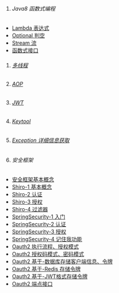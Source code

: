 1. ###### Java8 函数式编程
-  [Lambda 表达式][lambda]
-  [Optional 判空][optional]
-  [Stream 流][stream]    
-  [函数式接口][funInterface]    


1. ###### [多线程][thread]
1. ###### [AOP][aop]
1. ###### [JWT][jwt]
1. ###### [Keytool][keytool]
1. ###### [Exception 详细信息获取][exception]


1. ###### 安全框架
-  [安全框架基本概念][all]
-  [Shiro-1 基本概念][shiro1]
-  [Shiro-2 认证][shiro2]
-  [Shiro-3 授权][shiro3]
-  [Shiro-4 过滤器][shiro4]
-  [SpringSecurity-1 入门][springsecurity1]
-  [SpringSecurity-2 认证][springsecurity2]
-  [SpringSecurity-3 授权​][springsecurity3]
-  [SpringSecurity-4 记住我功能][springsecurity4]
-  [Oauth2 执行流程、授权模式][oauth2_1]
-  [Oauth2 授权码模式、密码模式][oauth2_2]
-  [Oauth2 基于-数据库存储客户端信息、令牌][oauth2_3]
-  [Oauth2 基于-Redis 存储令牌][oauth2_4]
-  [Oauth2 基于-JWT格式存储令牌][oauth2_5]
-  [Oauth2 端点接口][oauth2_6]


[lambda]: https://fgq233.github.io/md/java/lambda
[optional]: https://fgq233.github.io/md/java/optional
[stream]: https://fgq233.github.io/md/java/stream
[funInterface]: https://fgq233.github.io/md/java/funInterface

[thread]: https://fgq233.github.io/md/java/thread
[exception]: https://fgq233.github.io/md/java/exception
[aop]: https://fgq233.github.io/md/java/aop
[keytool]: https://fgq233.github.io/md/java/keytool
[jwt]: https://fgq233.github.io/md/java/security/jwt

[all]: https://fgq233.github.io/md/java/security/all
[shiro1]: https://fgq233.github.io/md/java/security/shiro1
[shiro2]: https://fgq233.github.io/md/java/security/shiro2
[shiro3]: https://fgq233.github.io/md/java/security/shiro3
[shiro4]: https://fgq233.github.io/md/java/security/shiro4

[springsecurity1]: https://fgq233.github.io/md/java/security/springsecurity1
[springsecurity2]: https://fgq233.github.io/md/java/security/springsecurity2
[springsecurity3]: https://fgq233.github.io/md/java/security/springsecurity3
[springsecurity4]: https://fgq233.github.io/md/java/security/springsecurity4

[oauth2_1]: https://fgq233.github.io/md/java/security/oauth2_1
[oauth2_2]: https://fgq233.github.io/md/java/security/oauth2_2
[oauth2_3]: https://fgq233.github.io/md/java/security/oauth2_3
[oauth2_4]: https://fgq233.github.io/md/java/security/oauth2_4
[oauth2_5]: https://fgq233.github.io/md/java/security/oauth2_5
[oauth2_6]: https://fgq233.github.io/md/java/security/oauth2_6


